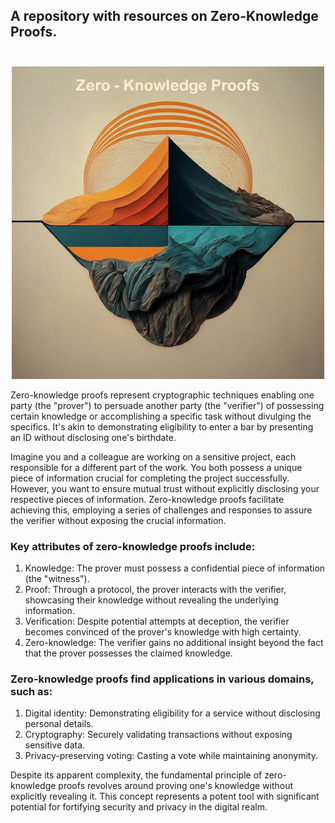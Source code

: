 ## A repository with resources on Zero-Knowledge Proofs. <br><br>

<div align="center">
  <img src="./images/zkp-abstract-pic.jpg" alt="zero-knowledge proof (zkp) abstract pic" width="500" height="500">
</div>

Zero-knowledge proofs represent cryptographic techniques enabling one party (the "prover") to persuade another party (the "verifier") of possessing certain knowledge or accomplishing a specific task without divulging the specifics. It's akin to demonstrating eligibility to enter a bar by presenting an ID without disclosing one's birthdate.

Imagine you and a colleague are working on a sensitive project, each responsible for a different part of the work. You both possess a unique piece of information crucial for completing the project successfully. However, you want to ensure mutual trust without explicitly disclosing your respective pieces of information. Zero-knowledge proofs facilitate achieving this, employing a series of challenges and responses to assure the verifier without exposing the crucial information.

### Key attributes of zero-knowledge proofs include:

1. Knowledge: The prover must possess a confidential piece of information (the "witness").
2. Proof: Through a protocol, the prover interacts with the verifier, showcasing their knowledge without revealing the underlying information.
3. Verification: Despite potential attempts at deception, the verifier becomes convinced of the prover's knowledge with high certainty.
4. Zero-knowledge: The verifier gains no additional insight beyond the fact that the prover possesses the claimed knowledge.

### Zero-knowledge proofs find applications in various domains, such as:

1. Digital identity: Demonstrating eligibility for a service without disclosing personal details.
2. Cryptography: Securely validating transactions without exposing sensitive data.
3. Privacy-preserving voting: Casting a vote while maintaining anonymity.

Despite its apparent complexity, the fundamental principle of zero-knowledge proofs revolves around proving one's knowledge without explicitly revealing it. This concept represents a potent tool with significant potential for fortifying security and privacy in the digital realm.
